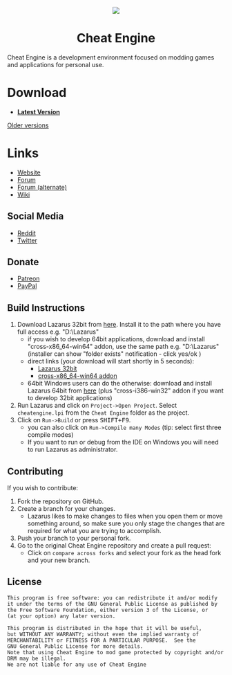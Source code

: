 <p align="center">
    <a href="https://github.com/cheat-engine/cheat-engine/raw/master/Cheat%20Engine/images">
        <img src="https://github.com/cheat-engine/cheat-engine/raw/master/Cheat%20Engine/images/celogo.png" />
    </a>
</p>

<h1 align="center">Cheat Engine</h1>

Cheat Engine is a development environment focused on modding games and applications for personal use.


# Download

  * **[Latest Version](https://github.com/cheat-engine/cheat-engine/releases/latest)**

[Older versions](https://github.com/cheat-engine/cheat-engine/releases)


# Links

  * [Website](https://www.cheatengine.org)
  * [Forum](https://forum.cheatengine.org)
  * [Forum (alternate)](https://fearlessrevolution.com/index.php)
  * [Wiki](https://wiki.cheatengine.org/index.php?title=Main_Page)

## Social Media

  * [Reddit](https://reddit.com/r/cheatengine)
  * [Twitter](https://twitter.com/_cheatengine)

## Donate

  * [Patreon](https://www.patreon.com/cheatengine)
  * [PayPal](https://www.paypal.com/xclick/business=dark_byte%40hotmail.com&no_note=1&tax=0&lc=US)


## Build Instructions

  1. Download Lazarus 32bit from [here](https://sourceforge.net/projects/lazarus/files/Lazarus%20Windows%2032%20bits/Lazarus%202.0.10/). Install it to the path where you have full access e.g. "D:\Lazarus"
      * if you wish to develop 64bit applications, download and install "cross-x86_64-win64" addon, use the same path e.g. "D:\Lazarus" (installer can show "folder exists" notification - click yes/ok )
      * direct links (your download will start shortly in 5 seconds):
        * [Lazarus 32bit](https://sourceforge.net/projects/lazarus/files/Lazarus%20Windows%2032%20bits/Lazarus%202.0.10/lazarus-2.0.10-fpc-3.2.0-win32.exe/download)
        * [cross-x86_64-win64 addon](https://sourceforge.net/projects/lazarus/files/Lazarus%20Windows%2032%20bits/Lazarus%202.0.10/lazarus-2.0.10-fpc-3.2.0-cross-x86_64-win64-win32.exe/download)
      * 64bit Windows users can do the otherwise: download and install Lazarus 64bit from [here](https://sourceforge.net/projects/lazarus/files/Lazarus%20Windows%2064%20bits/Lazarus%202.0.10/) (plus "cross-i386-win32" addon if you want to develop 32bit applications)
  2. Run Lazarus and click on `Project->Open Project`. Select `cheatengine.lpi` from the `Cheat Engine` folder as the project.
  3. Click on `Run->Build` or press <kbd>SHIFT+F9</kbd>.
      * you can also click on `Run->Compile many Modes` (tip: select first three compile modes)
      * If you want to run or debug from the IDE on Windows you will need to run Lazarus as administrator.

## Contributing

If you wish to contribute:
  1. Fork the repository on GitHub.
  2. Create a branch for your changes.
      * Lazarus likes to make changes to files when you open
        them or move something around, so make sure you only stage the changes that
        are required for what you are trying to accomplish.
  3. Push your branch to your personal fork.
  4. Go to the original Cheat Engine repository and create a pull request:
      * Click on `compare across forks` and select your fork as the head fork and your new
        branch.
## License
    This program is free software: you can redistribute it and/or modify
    it under the terms of the GNU General Public License as published by
    the Free Software Foundation, either version 3 of the License, or
    (at your option) any later version.

    This program is distributed in the hope that it will be useful,
    but WITHOUT ANY WARRANTY; without even the implied warranty of
    MERCHANTABILITY or FITNESS FOR A PARTICULAR PURPOSE.  See the
    GNU General Public License for more details.
    Note that using Cheat Engine to mod game protected by copyright and/or DRM may be illegal. 
    We are not liable for any use of Cheat Engine
